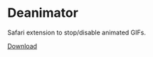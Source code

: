 # Deanimator #

Safari extension to stop/disable animated GIFs.

[Download](http://github.com/downloads/matsadler/deanimator/Deanimator-0.1.2.safariextz)